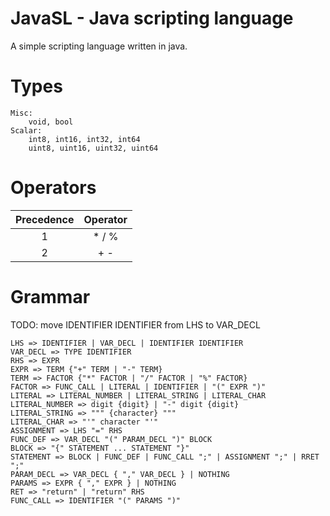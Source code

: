 # JavaSL - Java scripting language

A simple scripting language written in java.

# Types
```
Misc:
    void, bool
Scalar:
    int8, int16, int32, int64
    uint8, uint16, uint32, uint64
```

# Operators
| Precedence | Operator |
|:----------:|:--------:|
|1|* / %|
|2|+ -|

# Grammar
TODO: move IDENTIFIER IDENTIFIER from LHS to VAR_DECL
```
LHS => IDENTIFIER | VAR_DECL | IDENTIFIER IDENTIFIER
VAR_DECL => TYPE IDENTIFIER
RHS => EXPR
EXPR => TERM {"+" TERM | "-" TERM}
TERM => FACTOR {"*" FACTOR | "/" FACTOR | "%" FACTOR}
FACTOR => FUNC_CALL | LITERAL | IDENTIFIER | "(" EXPR ")"
LITERAL => LITERAL_NUMBER | LITERAL_STRING | LITERAL_CHAR
LITERAL_NUMBER => digit {digit} | "-" digit {digit}
LITERAL_STRING => """ {character} """
LITERAL_CHAR => "'" character "'"
ASSIGNMENT => LHS "=" RHS
FUNC_DEF => VAR_DECL "(" PARAM_DECL ")" BLOCK
BLOCK => "{" STATEMENT ... STATEMENT "}"
STATEMENT => BLOCK | FUNC_DEF | FUNC_CALL ";" | ASSIGNMENT ";" | RRET ";"
PARAM_DECL => VAR_DECL { "," VAR_DECL } | NOTHING
PARAMS => EXPR { "," EXPR } | NOTHING
RET => "return" | "return" RHS
FUNC_CALL => IDENTIFIER "(" PARAMS ")"
```